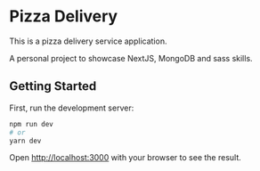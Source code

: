 # Pizza Delivery

This is a pizza delivery service application.

A personal project to showcase NextJS, MongoDB and sass skills.

## Getting Started

First, run the development server:

```bash
npm run dev
# or
yarn dev
```

Open [http://localhost:3000](http://localhost:3000) with your browser to see the result.
